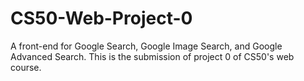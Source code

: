 # CS50-Web-Project-0
A front-end for Google Search, Google Image Search, and Google Advanced Search.
This is the submission of project 0 of CS50's web course.
